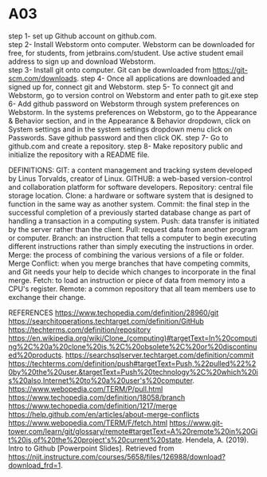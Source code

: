 # A03
step 1- set up Github account on github.com. <br />
step 2- Install Webstorm onto computer. Webstorm can be downloaded for free, for students, from jetbrains.com/student. Use active student email address to sign up and download Webstorm.  
step 3- Install git onto computer. Git can be downloaded from https://git-scm.com/downloads.
step 4- Once all applications are downloaded and signed up for, connect git and Webstorm.
step 5- To connect git and Webstorm, go to version control on Webstorm and enter path to git.exe
step 6- Add github password on Webstorm through system preferences on Webstorm. In the systems preferences on Webstorm, go to the Appearance & Behavior section, and in the Appearance & Behavior dropdown, click on System settings and in the system settings dropdown menu click on Passwords. Save github password and then click OK.
step 7- Go to github.com and create a repository. 
step 8- Make repository public and initialize the repository with a README file.

DEFINITIONS:
GIT: a content management and tracking system developed by Linus Torvalds, creator of Linux.
GITHUB: a web-based version-control and collaboration platform for software developers.
Repository: central file storage location.
Clone: a hardware or software system that is designed to function in the same way as another system.
Commit: the final step in the successful completion of a previously started database change as part of handling a transaction in a computing system.
Push: data transfer is initiated by the server rather than the client.
Pull: request data from another program or computer.
Branch: an instruction that tells a computer to begin executing different instructions rather than simply executing the instructions in order.
Merge: the process of combining the various versions of a file or folder.
Merge Conflict: when you merge branches that have competing commits, and Git needs your help to decide which changes to incorporate in the final merge.
Fetch: to load an instruction or piece of data from memory into a CPU's register.
Remote: a common repository that all team members use to exchange their change.

REFERENCES
https://www.techopedia.com/definition/28960/git
https://searchitoperations.techtarget.com/definition/GitHub
https://techterms.com/definition/repository
https://en.wikipedia.org/wiki/Clone_(computing)#targetText=In%20computing%2C%20a%20clone%20is,%2C%20obsolete%2C%20or%20discontinued%20products.
https://searchsqlserver.techtarget.com/definition/commit
https://techterms.com/definition/push#targetText=Push,%22pulled%22%20by%20the%20user.&targetText=Push%20technology%2C%20which%20is%20also,Internet%20to%20a%20user's%20computer.
https://www.webopedia.com/TERM/P/pull.html
https://www.techopedia.com/definition/18058/branch
https://www.techopedia.com/definition/1217/merge
https://help.github.com/en/articles/about-merge-conflicts
https://www.webopedia.com/TERM/F/fetch.html
https://www.git-tower.com/learn/git/glossary/remote#targetText=A%20remote%20in%20Git%20is,of%20the%20project's%20current%20state.
Hendela, A. (2019). Intro to Github [Powerpoint Slides]. Retrieved from https://njit.instructure.com/courses/5658/files/126988/download?download_frd=1.
